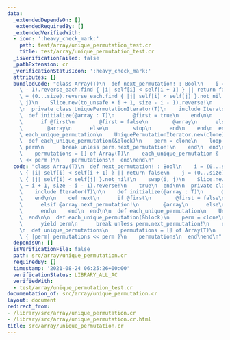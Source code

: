 ```yaml
---
data:
  _extendedDependsOn: []
  _extendedRequiredBy: []
  _extendedVerifiedWith:
  - icon: ':heavy_check_mark:'
    path: test/array/unique_permutation_test.cr
    title: test/array/unique_permutation_test.cr
  _isVerificationFailed: false
  _pathExtension: cr
  _verificationStatusIcon: ':heavy_check_mark:'
  attributes: {}
  bundledCode: "class Array(T)\n  def next_permutation! : Bool\n    i = (0...size\
    \ - 1).reverse_each.find { |i| self[i] < self[i + 1] } || return false\n    j\
    \ = (0...size).reverse_each.find { |j| self[i] < self[j] }.not_nil!\n    swap(i,\
    \ j)\n    Slice.new(to_unsafe + i + 1, size - i - 1).reverse!\n    true\n  end\n\
    \n  private class UniquePermutationIterator(T)\n    include Iterator(T)\n\n  \
    \  def initialize(@array : T)\n      @first = true\n    end\n\n    def next\n\
    \      if @first\n        @first = false\n        @array\n      elsif @array.next_permutation!\n\
    \        @array\n      else\n        stop\n      end\n    end\n  end\n\n  def\
    \ each_unique_permutation\n    UniquePermutationIterator.new(clone)\n  end\n\n\
    \  def each_unique_permutation(&block)\n    perm = clone\n    loop do\n      yield\
    \ perm\n      break unless perm.next_permutation!\n    end\n  end\n\n  def unique_permutations\n\
    \    permutations = [] of Array(T)\n    each_unique_permutation { |perm| permutations\
    \ << perm }\n    permutations\n  end\nend\n"
  code: "class Array(T)\n  def next_permutation! : Bool\n    i = (0...size - 1).reverse_each.find\
    \ { |i| self[i] < self[i + 1] } || return false\n    j = (0...size).reverse_each.find\
    \ { |j| self[i] < self[j] }.not_nil!\n    swap(i, j)\n    Slice.new(to_unsafe\
    \ + i + 1, size - i - 1).reverse!\n    true\n  end\n\n  private class UniquePermutationIterator(T)\n\
    \    include Iterator(T)\n\n    def initialize(@array : T)\n      @first = true\n\
    \    end\n\n    def next\n      if @first\n        @first = false\n        @array\n\
    \      elsif @array.next_permutation!\n        @array\n      else\n        stop\n\
    \      end\n    end\n  end\n\n  def each_unique_permutation\n    UniquePermutationIterator.new(clone)\n\
    \  end\n\n  def each_unique_permutation(&block)\n    perm = clone\n    loop do\n\
    \      yield perm\n      break unless perm.next_permutation!\n    end\n  end\n\
    \n  def unique_permutations\n    permutations = [] of Array(T)\n    each_unique_permutation\
    \ { |perm| permutations << perm }\n    permutations\n  end\nend\n"
  dependsOn: []
  isVerificationFile: false
  path: src/array/unique_permutation.cr
  requiredBy: []
  timestamp: '2021-08-24 06:25:26+00:00'
  verificationStatus: LIBRARY_ALL_AC
  verifiedWith:
  - test/array/unique_permutation_test.cr
documentation_of: src/array/unique_permutation.cr
layout: document
redirect_from:
- /library/src/array/unique_permutation.cr
- /library/src/array/unique_permutation.cr.html
title: src/array/unique_permutation.cr
---
```

